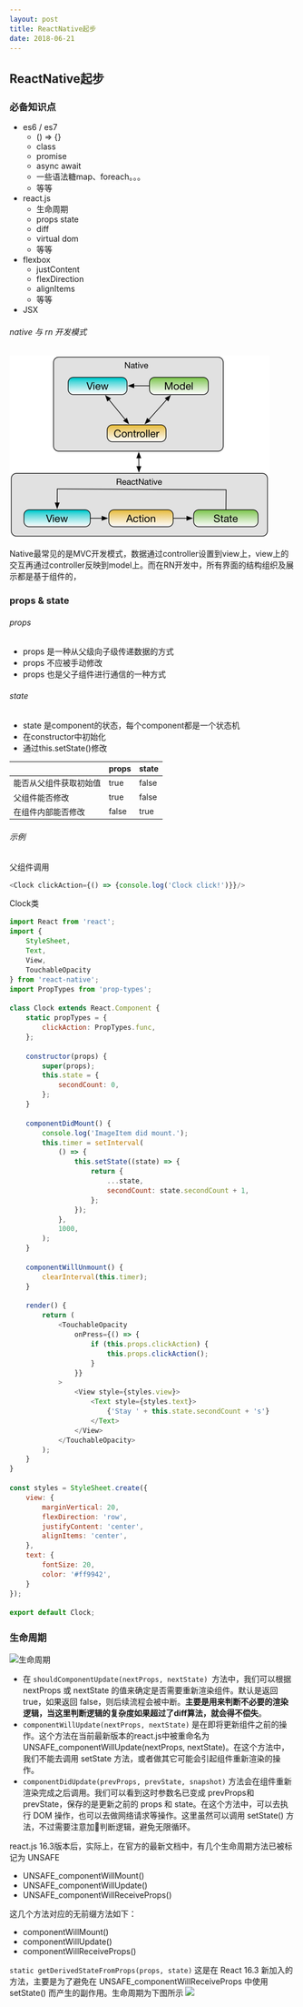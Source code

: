 ```yaml
---
layout: post
title: ReactNative起步
date: 2018-06-21
---
```


## ReactNative起步

### 必备知识点
- es6 / es7
    - () => {}
    - class
    - promise
    - async await
    - 一些语法糖map、foreach。。。
    - 等等
- react.js
    - 生命周期
    - props state
    - diff
    - virtual dom
    - 等等
- flexbox
    - justContent
    - flexDirection
    - alignItems 
    - 等等
- JSX

###### native 与 rn 开发模式
![模式对比](./structure.png)

Native最常见的是MVC开发模式，数据通过controller设置到view上，view上的交互再通过controller反映到model上。而在RN开发中，所有界面的结构组织及展示都是基于组件的，

### props & state
###### props
- props 是一种从父级向子级传递数据的方式
- props 不应被手动修改
- props 也是父子组件进行通信的一种方式
###### state
- state 是component的状态，每个component都是一个状态机
- 在constructor中初始化
- 通过this.setState()修改

||props|state|
|-----|----|---|
|能否从父组件获取初始值|true|false|
|父组件能否修改|true|false|
|在组件内部能否修改|false|true|

###### 示例
父组件调用
```js
<Clock clickAction={() => {console.log('Clock click!')}}/>
```
Clock类
```js
import React from 'react';
import {
    StyleSheet,
    Text,
    View,
    TouchableOpacity
} from 'react-native';
import PropTypes from 'prop-types';

class Clock extends React.Component {
    static propTypes = {
        clickAction: PropTypes.func,
    };

    constructor(props) {
        super(props);
        this.state = {
            secondCount: 0,
        };
    }

    componentDidMount() {
        console.log('ImageItem did mount.');
        this.timer = setInterval(
            () => {
                this.setState((state) => {
                    return {
                        ...state,
                        secondCount: state.secondCount + 1,
                    };
                });
            },
            1000,
        );
    }

    componentWillUnmount() {
        clearInterval(this.timer);
    }

    render() {
        return (
            <TouchableOpacity
                onPress={() => {
                    if (this.props.clickAction) {
                        this.props.clickAction();
                    }
                }}
            >
                <View style={styles.view}>
                    <Text style={styles.text}>
                        {'Stay ' + this.state.secondCount + 's'}
                    </Text>
                </View>
            </TouchableOpacity>
        );
    }
}

const styles = StyleSheet.create({
    view: {
        marginVertical: 20,
        flexDirection: 'row',
        justifyContent: 'center',
        alignItems: 'center',
    },
    text: {
        fontSize: 20,
        color: '#ff9942',
    }
});

export default Clock;
```

### 生命周期
![生命周期](https://mmbiz.qpic.cn/mmbiz_png/3QD99b9DjVHwjmmpXSxpIwR7mJW6LDEiamP37KMNTmQVz166IrLpAY0P1d12vyYYpMCwn82aLydGZzYL2Xraajg/640?wx_fmt=png&tp=webp&wxfrom=5&wx_lazy=1)
- 在 ```shouldComponentUpdate(nextProps, nextState) ```方法中，我们可以根据 nextProps 或 nextState 的值来确定是否需要重新渲染组件。默认是返回 true，如果返回 false，则后续流程会被中断。**主要是用来判断不必要的渲染逻辑，当这里判断逻辑的复杂度如果超过了diff算法，就会得不偿失**。
- ```componentWillUpdate(nextProps, nextState)``` 是在即将更新组件之前的操作。这个方法在当前最新版本的react.js中被重命名为 UNSAFE_componentWillUpdate(nextProps, nextState)。在这个方法中，我们不能去调用 setState 方法，或者做其它可能会引起组件重新渲染的操作。
- ```componentDidUpdate(prevProps, prevState, snapshot)``` 方法会在组件重新渲染完成之后调用。我们可以看到这时参数名已变成 prevProps和 prevState，保存的是更新之前的 props 和 state。在这个方法中，可以去执行 DOM 操作，也可以去做网络请求等操作。这里虽然可以调用 setState() 方法，不过需要注意加判断逻辑，避免无限循环。

react.js 16.3版本后，实际上，在官方的最新文档中，有几个生命周期方法已被标记为 UNSAFE
- UNSAFE_componentWillMount()
- UNSAFE_componentWillUpdate()
- UNSAFE_componentWillReceiveProps()

这几个方法对应的无前缀方法如下：
- componentWillMount()
- componentWillUpdate()
- componentWillReceiveProps()

```static getDerivedStateFromProps(props, state)```
这是在 React 16.3 新加入的方法，主要是为了避免在 UNSAFE_componentWillReceiveProps 中使用 setState() 而产生的副作用。生命周期为下图所示
![](http://upload-images.jianshu.io/upload_images/3790386-b0c8a024d0ae1f80.png?imageMogr2/auto-orient/strip%7CimageView2/2/w/1240)

